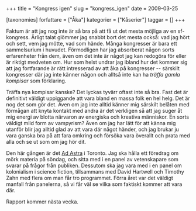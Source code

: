 +++
title = "Kongress igen"
slug = "kongress_igen"
date = 2009-03-25

[taxonomies]
forfattare = ["Åka"]
kategorier = ["Kåserier"]
taggar = []
+++

Faktum är att jag nog inte är så bra på att få ut det mesta möjliga av en sf-kongress. Ärligt talat glömmer jag snabbt bort det mesta också: vad jag hört och sett, vem jag mötte, vad som hände. Många kongresser är bara ett sammelsurium i huvudet. Förmodligen har jag absorberat någon sorts erfarenheter från dem, även om det inte är något jag kan redogöra för eller är riktigt medveten om. Hur som helst undrar jag ibland hur det kommer sig att jag fortfarande är rätt intresserad av att åka på kongresser -- särskilt kongresser där jag inte känner någon och alltså inte kan ha <em>träffa gamla kompisar</em> som förklaring.

Träffa nya kompisar kanske? Det lyckas tyvärr oftast inte så bra. Fast det är definitivt väldigt uppiggande att vara bland en massa folk en hel helg. Det är nog det som gör det. Även om jag inte alltid känner mig särskilt belåten med förmågan att knyta kontakt med andra är det verkligen så att jag suger åt mig energi av blotta närvaron av energiska och kreativa människor. En sorts väldigt mild form av vampyrism? Även om jag har lätt för att känna mig utanför blir jag alltid glad av att vara där något händer, och jag brukar ju vara ganska bra på att fara omkring och försöka vara överallt och prata med alla och se ut som om jag hör dit. 

Den här gången är det <a href="http://www.ad-astra.org">Ad Astra</a> i Toronto. Jag ska hålla ett föredrag om mörk materia på söndag, och sitta med i en panel av vetenskapare som svarar på frågor från publiken. Dessutom ska jag vara med i en panel om kolonialism i science fiction, tillsammans med David Hartwell och Timothy Zahn med flera om man får tro programmet. Förra året var det väldigt manfall från panelerna, så vi får väl se vilka som faktiskt kommer att vara där.

Rapport kommer nästa vecka.
